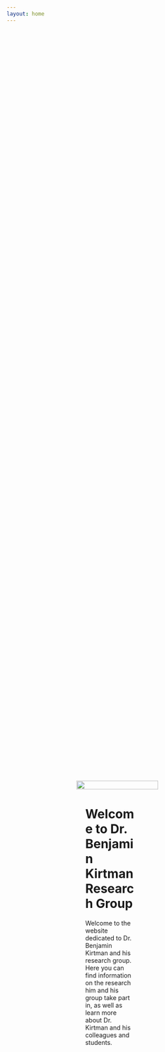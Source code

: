 ```yaml
---
layout: home
---
```

<html lang="en">
<head>
    <meta charset="UTF-8">
    <meta name="viewport" content="width=device-width, initial-scale=1.0">
    <title>{{ site.title }}</title>
    <style>
        .container {
            display: flex;
            align-items: center;
            justify-content: center;
            min-height: 100vh; /* Adjust based on your preference */
            padding: 20px;
        }
        .image-container {
            flex: 1; /* Adjust the flex value if you need */
            max-width: 40%; /* You can adjust the width */
        }
        .image-container img {
            width: 100%;
            height: auto;
        }
        .text-container {
            flex: 1; /* Adjust the flex value if you need */
            max-width: 60%; /* You can adjust the width */
            padding-left: 20px; /* Adjust the spacing between image and text */
        }
    </style>
</head>
<body>
    <div class="container">
        <div class="image-container">
            <img src="{{ 'Kirtman-Research-Group.github.io/assets/images/kirtman_pic.jpg'}}" 
        </div>
        <div class="text-container">
            <h1>Welcome to Dr. Benjamin Kirtman Research Group</h1>
            <p>Welcome to the website dedicated to Dr. Benjamin Kirtman and his research group. Here you can find information on the research him and his group take part in, as well as learn more about Dr. Kirtman and his colleagues and students.</p>
            <!-- Add more text or elements as needed -->
        </div>
    </div>
</body>
</html>
